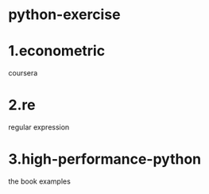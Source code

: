# python-exercise

1.econometric
=================================
coursera

2.re
=================================
regular expression

3.high-performance-python
=================================
the book <High Performance Python> examples